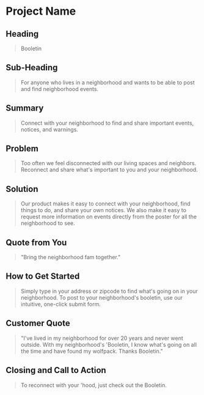 # Project Name #

<!-- 
> This material was originally posted [here](http://www.quora.com/What-is-Amazons-approach-to-product-development-and-product-management). It is reproduced here for posterities sake.

There is an approach called "working backwards" that is widely used at Amazon. They work backwards from the customer, rather than starting with an idea for a product and trying to bolt customers onto it. While working backwards can be applied to any specific product decision, using this approach is especially important when developing new products or features.

For new initiatives a product manager typically starts by writing an internal press release announcing the finished product. The target audience for the press release is the new/updated product's customers, which can be retail customers or internal users of a tool or technology. Internal press releases are centered around the customer problem, how current solutions (internal or external) fail, and how the new product will blow away existing solutions.

If the benefits listed don't sound very interesting or exciting to customers, then perhaps they're not (and shouldn't be built). Instead, the product manager should keep iterating on the press release until they've come up with benefits that actually sound like benefits. Iterating on a press release is a lot less expensive than iterating on the product itself (and quicker!).

If the press release is more than a page and a half, it is probably too long. Keep it simple. 3-4 sentences for most paragraphs. Cut out the fat. Don't make it into a spec. You can accompany the press release with a FAQ that answers all of the other business or execution questions so the press release can stay focused on what the customer gets. My rule of thumb is that if the press release is hard to write, then the product is probably going to suck. Keep working at it until the outline for each paragraph flows. 

Oh, and I also like to write press-releases in what I call "Oprah-speak" for mainstream consumer products. Imagine you're sitting on Oprah's couch and have just explained the product to her, and then you listen as she explains it to her audience. That's "Oprah-speak", not "Geek-speak".

Once the project moves into development, the press release can be used as a touchstone; a guiding light. The product team can ask themselves, "Are we building what is in the press release?" If they find they're spending time building things that aren't in the press release (overbuilding), they need to ask themselves why. This keeps product development focused on achieving the customer benefits and not building extraneous stuff that takes longer to build, takes resources to maintain, and doesn't provide real customer benefit (at least not enough to warrant inclusion in the press release).
 -->
 
## Heading ##
  > Booletin

## Sub-Heading ##
  > For anyone who lives in a neighborhood and wants to be able to post and find neighborhood events.

## Summary ##
  > Connect with your neighborhood to find and share important events, notices, and warnings.

## Problem ##
  >Too often we feel disconnected with our living spaces and neighbors. Reconnect and share what's important to you and your neighborhood.

## Solution ##
  > Our product makes it easy to connect with your neighborhood, find things to do, and share your own notices. We also make it easy to request more information on events directly from the poster for all the neighborhood to see.

## Quote from You ##
  > "Bring the neighborhood fam together."

## How to Get Started ##
> Simply type in your address or zipcode to find what's going on in your neighborhood. To post to your neighborhood's booletin, use our intuitive, one-click submit form.

## Customer Quote ##
  > "I've lived in my neighborhood for over 20 years and never went outside. With my neighborhood's 'Booletin, I know what's going on all the time and have found my wolfpack. Thanks Booletin."

## Closing and Call to Action ##
  > To reconnect with your 'hood, just check out the Booletin.

